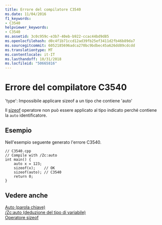 ```yaml
---
title: Errore del compilatore C3540
ms.date: 11/04/2016
f1_keywords:
- C3540
helpviewer_keywords:
- C3540
ms.assetid: 3c0c959c-e3b7-40eb-b922-ccac44bd9d85
ms.openlocfilehash: d0c4f1b71ccd12ad39fb25ef3411d2fb46b89da7
ms.sourcegitcommit: 6052185696adca270bc9bdbec45a626dd89cdcdd
ms.translationtype: MT
ms.contentlocale: it-IT
ms.lasthandoff: 10/31/2018
ms.locfileid: "50665816"
---
```

# <a name="compiler-error-c3540"></a>Errore del compilatore C3540

'type': Impossibile applicare sizeof a un tipo che contiene 'auto'

Il [sizeof](../../cpp/sizeof-operator.md) operatore non può essere applicato al tipo indicato perché contiene la `auto` identificatore.

## <a name="example"></a>Esempio

Nell'esempio seguente generato l'errore C3540.

```
// C3540.cpp
// Compile with /Zc:auto
int main() {
    auto x = 123;
    sizeof(x);    // OK
    sizeof(auto); // C3540
    return 0;
}
```

## <a name="see-also"></a>Vedere anche

[Auto (parola chiave)](../../cpp/auto-keyword.md)<br/>
[/Zc:auto (deduzione del tipo di variabile)](../../build/reference/zc-auto-deduce-variable-type.md)<br/>
[Operatore sizeof](../../cpp/sizeof-operator.md)
